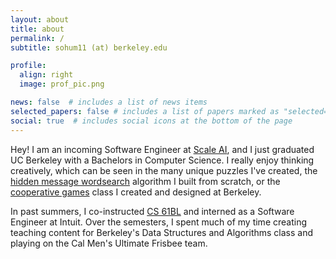 ```yaml
---
layout: about
title: about
permalink: /
subtitle: sohum11 (at) berkeley.edu

profile:
  align: right
  image: prof_pic.png

news: false  # includes a list of news items
selected_papers: false # includes a list of papers marked as "selected={true}"
social: true  # includes social icons at the bottom of the page
---
```


Hey! I am an incoming Software Engineer at [Scale AI](https://scale.com), and I just graduated UC Berkeley with a Bachelors in Computer Science. I really enjoy thinking creatively, which can be seen in the many unique puzzles I've created, the [hidden message wordsearch](sohumwordsearch.herokuapp.com) algorithm I built from scratch, or the [cooperative games](coopgames.github.io) class I created and designed at Berkeley.

In past summers, I co-instructed [CS 61BL](https://cs61bl.org/su21/staff) and interned as a Software Engineer at Intuit. Over the semesters, I spent much of my time creating teaching content for Berkeley's Data Structures and Algorithms class and playing on the Cal Men's Ultimate Frisbee team.
